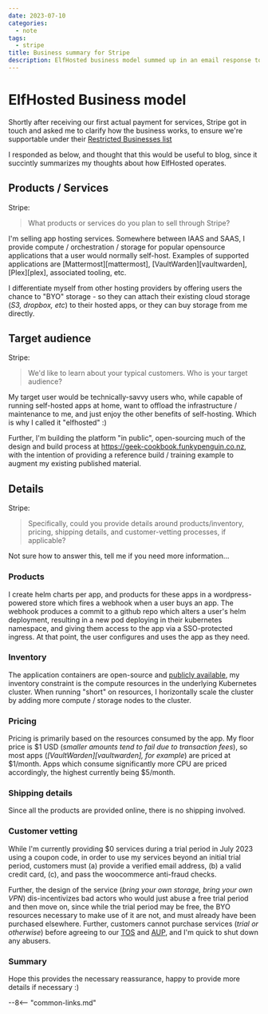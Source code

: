 ```yaml
---
date: 2023-07-10
categories:
  - note
tags:
  - stripe
title: Business summary for Stripe
description: ElfHosted business model summed up in an email response to Stripe
---
```


# ElfHosted Business model

Shortly after receiving our first actual payment for services, Stripe got in touch and asked me to clarify how the business works, to ensure we're supportable under their [Restricted Businesses list](https://stripe.com/en-nz/legal/restricted-businesses)

I responded as below, and thought that this would be useful to blog, since it succintly summarizes my thoughts about how ElfHosted operates.

<!-- more -->

## Products / Services

Stripe:

> What products or services do you plan to sell through Stripe?

I'm selling app hosting services. Somewhere between IAAS and SAAS, I provide compute / orchestration / storage for popular opensource applications that a user would normally self-host. Examples of supported applications are [Mattermost][mattermost], [VaultWarden][vaultwarden], [Plex][plex], associated tooling, etc.


I differentiate myself from other hosting providers by offering users the chance to "BYO" storage - so they can attach their existing cloud storage (*S3, dropbox, etc*) to their hosted apps, or they can buy storage from me directly.

## Target audience

Stripe: 

> We'd like to learn about your typical customers. Who is your target audience?


My target user would be technically-savvy users who, while capable of running self-hosted apps at home, want to offload the infrastructure / maintenance to me, and just enjoy the other benefits of self-hosting. Which is why I called it "elfhosted" :)


Further, I'm building the platform "in public", open-sourcing much of the design and build process at https://geek-cookbook.funkypenguin.co.nz, with the intention of providing a reference build / training example to augment my existing published material.


## Details

Stripe:

> Specifically, could you provide details around products/inventory, pricing, shipping details, and customer-vetting processes, if applicable?

Not sure how to answer this, tell me if you need more information...

### Products 

I create helm charts per app, and products for these apps in a wordpress-powered store which fires a webhook when a user buys an app. The webhook produces a commit to a github repo which alters a user's helm deployment, resulting in a new pod deploying in their kubernetes namespace, and giving them access to the app via a SSO-protected ingress. At that point, the user configures and uses the app as they need.

### Inventory

The application containers are open-source and [publicly available](https://github.com/geek-cookbook/containers), my inventory constraint is the compute resources in the underlying Kubernetes cluster. When running "short" on resources, I horizontally scale the cluster by adding more compute / storage nodes to the cluster.

### Pricing

Pricing is primarily based on the resources consumed by the app. My floor price is $1 USD (*smaller amounts tend to fail due to transaction fees*), so most apps (*[VaultWarden][vaultwarden], for example*) are priced at $1/month. Apps which consume significantly more CPU are priced accordingly, the highest currently being $5/month.

### Shipping details

Since all the products are provided online, there is no shipping involved.

### Customer vetting

While I'm currently providing $0 services during a trial period in July 2023 using a coupon code, in order to use my services beyond an initial trial period, customers must (a) provide a verified email address, (b) a valid credit card, \(c), and pass the woocommerce anti-fraud checks.

Further, the design of the service (*bring your own storage, bring your own VPN*) dis-incentivizes bad actors who would just abuse a free trial period and then move on, since while the trial period may be free, the BYO resources necessary to make use of it are not, and must already have been purchased elsewhere. Further, customers cannot purchase services (*trial or otherwise*) before agreeing to our [TOS](/legal/terms-of-service/) and [AUP](/legal/acceptable-use/), and I'm quick to shut down any abusers.

### Summary

Hope this provides the necessary reassurance, happy to provide more details if necessary :)

--8<-- "common-links.md"

